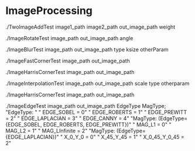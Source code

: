 # ImageProcessing

./TwoImageAddTest image1_path image2_path out_image_path weight

./ImageRotateTest image_path out_image_path angle

./ImageBlurTest image_path out_image_path type ksize otherParam

./ImageFastCornerTest image_path out_image_path

./ImageHarrisCornerTest image_path out_image_path

./ImageInterpolationTest image_path out_image_path scale type otherparam

./ImageHarrisCornerTest image_path out_image_path

./ImageEdgeTest image_path out_image_path EdgeType MagType;
"EdgeType: "
"    EDGE_SOBEL = 0"
"    EDGE_ROBERTS = 1"
"    EDGE_PREWITT = 2"
"    EDGE_LAPLACIAN = 3"
"    EDGE_CANNY = 4"
"MagType: (EdgeType={EDGE_SOBEL, EDGE_ROBERTS, EDGE_PREWITT})"
"    MAG_L1 = 0"
"    MAG_L2 = 1"
"    MAG_LInfinite = 2"
"MagType: (EdgeType={EDGE_LAPLACIAN})"
"    X_0_Y_0 = 0"
"    X_45_Y_45 = 1"
"    X_0_45_Y_0_45 = 2"